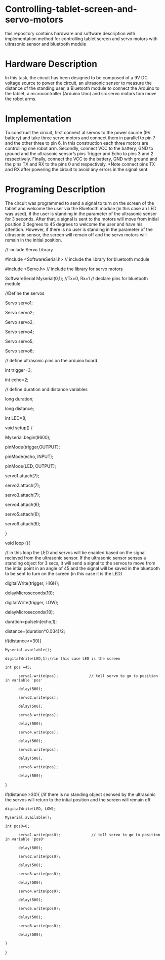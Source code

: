 # Controlling-tablet-screen-and-servo-motors
this repository contains hardware and software description with implementation method for controlling tablet screen and servo motors with ultrasonic sensor and bluetooth module

# Hardware Description
In this task, the circuit has been designed to be composed of a 9V DC voltage source to power the circuit, an ultrasonic sensor to measure the distance of the standing user, a Bluetooth module to connect the Arduino to the tablet, a microcontroller (Arduino Uno) and six servo motors tom move the robot arms. 

# Implementation 
To construct the circuit, first connect al servos to the power source (9V battery) and take three servo motors and connect them in parallel to pin 7 and the other three to pin 6. In this construction each three motors are controlling one robot arm. Secondly, connect VCC to the battery, GND to ground and the ultrasonic sensor’s pins Trigger and Echo to pins 3 and 2 respectively. Finally, connect the VCC to the battery, GND with ground and the pins TX and RX to the pins 0 and respectively. *Note connect pins TX and RX after powering the circuit to avoid any errors in the signal sent. 

# Programing Description
The circuit was programmed to send a signal to turn on the screen of the tablet and welcome the user via the Bluetooth module (in this case an LED was used), if the user is standing in the parameter of the ultrasonic sensor for 3 seconds. After that, a signal is sent to the motors will move from initial position 0 degrees to 45 degrees to welcome the user and have his attention. However, if there is no user is standing in the parameter of the ultrasonic sensor, the screen will remain off and the servo motors will remain in the initial position.

// include Servo Library

#include <SoftwareSerial.h> // include the library for bluetooth module

#include <Servo.h> // include the library for servo motors

SoftwareSerial Myserial(0,1); //Tx=0, Rx=1 // declare pins for bluetooth module

//Define the servos

Servo servo1;

Servo servo2;

Servo servo3;

Servo servo4;

Servo servo5;

Servo servo6;

// define ultrasonic pins on the arduino board

int trigger=3;

int echo=2;

// define duration and distance variables 

long duration;

long distance;


int LED=8;

void setup() {  

Myserial.begin(9600);  

pinMode(trigger,OUTPUT);

pinMode(echo, INPUT);

pinMode(LED, OUTPUT);

servo1.attach(7);

servo2.attach(7);

servo3.attach(7);

servo4.attach(6);

servo5.attach(6);

servo6.attach(6);

}

void loop (){
  
// in this loop the LED and servos will be enabled based on the signal recieved from the ultrasonic sensor. If the ultrasonic sensor senses a standing object for 3 secs, it will send a signal to the servos to move from the intial point in an angle of 45 and the signal will be saved in the bluetooth to be sent to turn on the screen (in this case it is the LED)

digitalWrite(trigger, HIGH);

delayMicroseconds(10);

digitalWrite(trigger, LOW);

delayMicroseconds(10);

duration=pulseIn(echo,1);

distance=(duration*0.034)/2;

  if(distance<=30){
  
    Myserial.available();
 
    digitalWrite(LED,1);//in this case LED is the screen

    int pos =45;
   
          servo1.write(pos);              // tell servo to go to position in variable 'pos'
          
          delay(500);
          
          servo2.write(pos);
          
          delay(500);
         
          servo3.write(pos);   
          
          delay(500);
         
          servo4.write(pos);
          
          delay(500);
          
          servo5.write(pos);    
          
          delay(500);
          
          servo6.write(pos);
          
          delay(500);
    
         
   }
  


  if(distance >30){  //if there is no standing object sesnsed by the ultrasonic the servos will return to the intial position and the screen will remain off
    
    digitalWrite(LED, LOW);
    
    Myserial.available();
    
    int pos0=0;
      
          servo1.write(pos0);              // tell servo to go to position in variable 'pos0'
          
          delay(500);
         
          servo2.write(pos0);
          
          delay(500);
          
          servo3.write(pos0);    
          
          delay(500);
         
          servo4.write(pos0);
          
          delay(500);
          
          servo5.write(pos0); 
          
          delay(500);
          
          servo6.write(pos0);
          
          delay(500);
    
    }
  
 
  }
